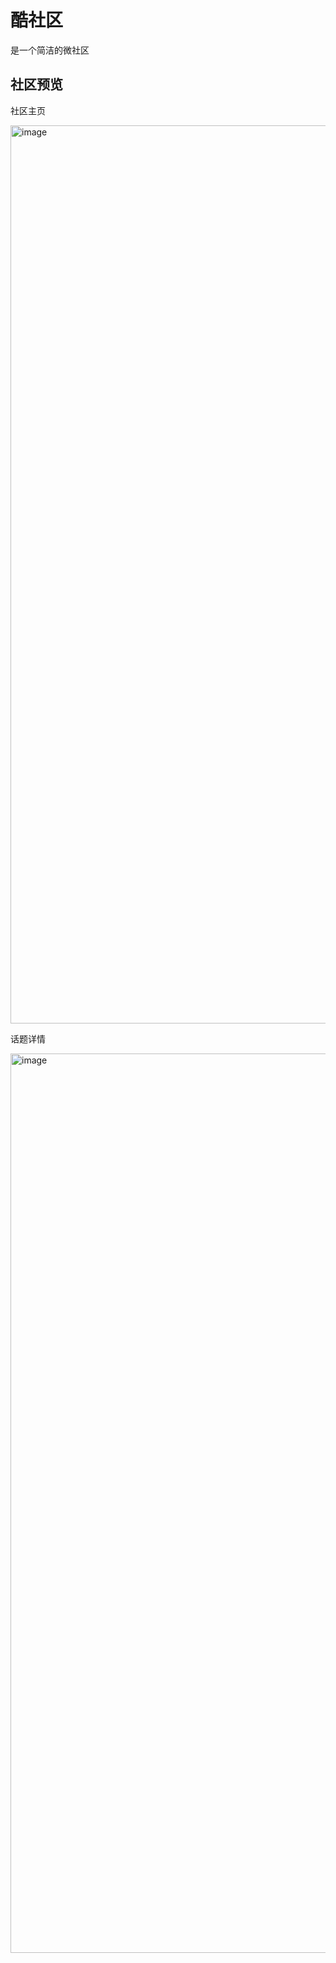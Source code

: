# 酷社区

是一个简洁的微社区

## 社区预览

社区主页

<img width="1437" alt="image" src="https://user-images.githubusercontent.com/95403191/197700404-4420a152-5fe9-4140-b08b-cdaac0311b5c.png">

话题详情

<img width="1439" alt="image" src="https://user-images.githubusercontent.com/95403191/197700592-2b1aafef-96d8-464a-8f12-af1a8d7d0669.png">